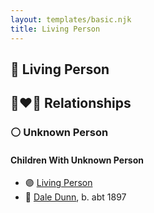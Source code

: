 ```yaml
---
layout: templates/basic.njk
title: Living Person
---
```

## 🔵 Living Person

## 👩‍❤️‍👨 Relationships

### ⚪ Unknown Person

#### Children With Unknown Person
* 🟣 [Living Person](/people/7/7869963)
* 🔵 [Dale Dunn](/people/9/90785072), b. abt 1897